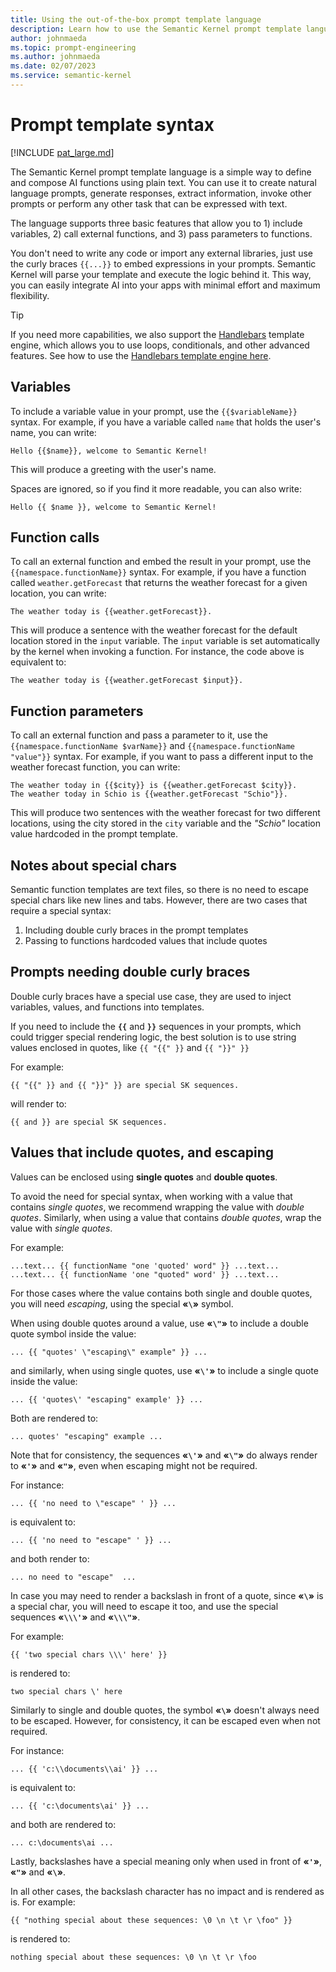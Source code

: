 ```yaml
---
title: Using the out-of-the-box prompt template language 
description: Learn how to use the Semantic Kernel prompt template language.
author: johnmaeda
ms.topic: prompt-engineering
ms.author: johnmaeda
ms.date: 02/07/2023
ms.service: semantic-kernel
---
```

# Prompt template syntax


[!INCLUDE [pat_large.md](../includes/pat_large.md)]

The Semantic Kernel prompt template language is a simple way to
define and compose AI functions using plain text.
You can use it to create natural language prompts, generate responses, extract
information, invoke other prompts or perform any other task that can be
expressed with text.

The language supports three basic features that allow you to 1) include
variables, 2) call external functions, and 3) pass parameters to functions.

You don't need to write any code or import any external libraries, just use the
curly braces `{{...}}` to embed expressions in your prompts.
Semantic Kernel will parse your template and execute the logic behind it.
This way, you can easily integrate AI into your apps with minimal effort and
maximum flexibility.

> [!TIP]
> If you need more capabilities, we also support the [Handlebars](https://handlebarsjs.com/)
> template engine, which allows you to use loops, conditionals, and other advanced
> features. See how to use the [Handlebars template engine here](./templatizing-prompts.md#using-the-handlebars-template-engine).

## Variables

To include a variable value in your prompt, use the `{{$variableName}}` syntax.
For example, if you have a variable called `name` that holds the user's name,
you can write:

```Hello {{$name}}, welcome to Semantic Kernel!```

This will produce a greeting with the user's name.

Spaces are ignored, so if you find it more readable, you can also write:

```Hello {{ $name }}, welcome to Semantic Kernel!```

## Function calls

To call an external function and embed the result in your prompt, use the
`{{namespace.functionName}}` syntax.
For example, if you have a function called `weather.getForecast` that returns
the weather forecast for a given location, you can write:

```The weather today is {{weather.getForecast}}.```

This will produce a sentence with the weather forecast for the default location
stored in the `input` variable.
The `input` variable is set automatically by the kernel when invoking a function.
For instance, the code above is equivalent to:

```The weather today is {{weather.getForecast $input}}.```

## Function parameters

To call an external function and pass a parameter to it, use the
`{{namespace.functionName $varName}}` and
`{{namespace.functionName "value"}}` syntax.
For example, if you want to pass a different input to the weather forecast
function, you can write:


```
The weather today in {{$city}} is {{weather.getForecast $city}}.
The weather today in Schio is {{weather.getForecast "Schio"}}.
```

This will produce two sentences with the weather forecast for two different
locations, using the city stored in the `city` variable and the _"Schio"_
location value hardcoded in the prompt template.

## Notes about special chars

Semantic function templates are text files, so there is no need to escape special chars
like new lines and tabs. However, there are two cases that require a special syntax:

1. Including double curly braces in the prompt templates
2. Passing to functions hardcoded values that include quotes

## Prompts needing double curly braces

Double curly braces have a special use case, they are used to inject variables,
values, and functions into templates.

If you need to include the **`{{`** and **`}}`** sequences in your prompts, which
could trigger special rendering logic, the best solution is to use string values
enclosed in quotes, like `{{ "{{" }}` and `{{ "}}" }}`

For example:


```{{ "{{" }} and {{ "}}" }} are special SK sequences.```

will render to:

```{{ and }} are special SK sequences.```

## Values that include quotes, and escaping

Values can be enclosed using **single quotes** and **double quotes**.

To avoid the need for special syntax, when working with a value that contains
_single quotes_, we recommend wrapping the value with _double quotes_. Similarly,
when using a value that contains _double quotes_, wrap the value with _single quotes_.

For example:


```
...text... {{ functionName "one 'quoted' word" }} ...text...
...text... {{ functionName 'one "quoted" word' }} ...text...
```

For those cases where the value contains both single and double quotes, you will
need _escaping_, using the special **«`\`»** symbol.

When using double quotes around a value, use **«`\"`»** to include a double quote
symbol inside the value:


```... {{ "quotes' \"escaping\" example" }} ...```

and similarly, when using single quotes, use **«`\'`»** to include a single quote
inside the value:


```... {{ 'quotes\' "escaping" example' }} ...```

Both are rendered to:

```... quotes' "escaping" example ...```

Note that for consistency, the sequences **«`\'`»** and **«`\"`»** do always render
to **«`'`»** and **«`"`»**, even when escaping might not be required.

For instance:


```... {{ 'no need to \"escape" ' }} ...```

is equivalent to:

```... {{ 'no need to "escape" ' }} ...```

and both render to:

```... no need to "escape"  ...```

In case you may need to render a backslash in front of a quote, since **«`\`»**
is a special char, you will need to escape it too, and use the special sequences
**«`\\\'`»** and **«`\\\"`»**.

For example:


```{{ 'two special chars \\\' here' }}```

is rendered to:

```two special chars \' here```

Similarly to single and double quotes, the symbol **«`\`»** doesn't always need
to be escaped. However, for consistency, it can be escaped even when not required.

For instance:


```... {{ 'c:\\documents\\ai' }} ...```

is equivalent to:

```... {{ 'c:\documents\ai' }} ...```

and both are rendered to:

```... c:\documents\ai ...```

Lastly, backslashes have a special meaning only when used in front of
**«`'`»**, **«`"`»** and **«`\`»**.

In all other cases, the backslash character has no impact and is rendered as is.
For example:


```{{ "nothing special about these sequences: \0 \n \t \r \foo" }}```

is rendered to:

```nothing special about these sequences: \0 \n \t \r \foo```